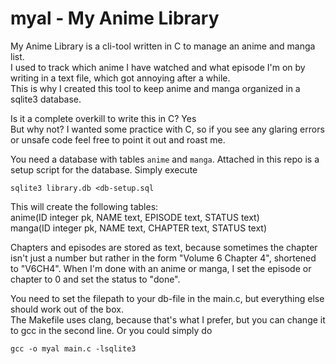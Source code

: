 # myal - My Anime Library

My Anime Library is a cli-tool written in C to manage an anime and manga list.  
I used to track which anime I have watched and what episode I'm on by writing in
a text file, which got annoying after a while.  
This is why I created this tool to keep anime and manga organized in a sqlite3
database.  

Is it a complete overkill to write this in C? Yes  
But why not? I wanted some practice with C, so if you see any glaring errors or
unsafe code feel free to point it out and roast me.  

You need a database with tables `anime` and `manga`. Attached in this repo
is a setup script for the database. Simply execute
```
sqlite3 library.db <db-setup.sql
```

This will create the following tables:  
anime(ID integer pk, NAME text, EPISODE text, STATUS text)  
manga(ID integer pk, NAME text, CHAPTER text, STATUS text)  

Chapters and episodes are stored as text, because sometimes the chapter isn't
just a number but rather in the form "Volume 6 Chapter 4", shortened to "V6CH4".
When I'm done with an anime or manga, I set the episode or chapter to 0 and set
the status to "done".  

You need to set the filepath to your db-file in the main.c, but everything else
should work out of the box.  
The Makefile uses clang, because that's what I prefer, but you can change it
to gcc in the second line. Or you could simply do  
```
gcc -o myal main.c -lsqlite3
```
